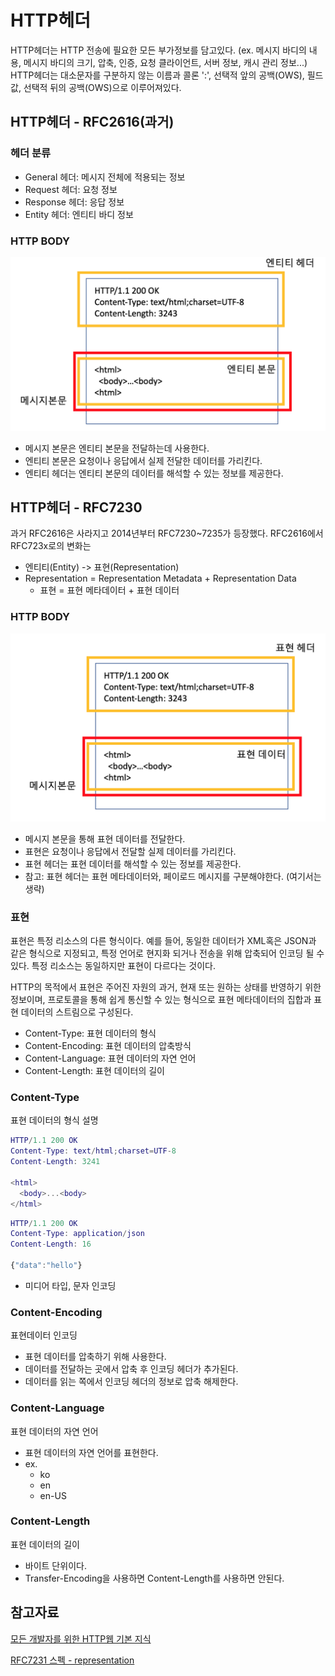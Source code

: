 # HTTP헤더

HTTP헤더는 HTTP 전송에 필요한 모든 부가정보를 담고있다. (ex. 메시지 바디의 내용, 메시지 바디의 크기, 압축, 인증, 요청 클라이언트, 서버 정보, 캐시 관리 정보...)
HTTP헤더는 대소문자를 구분하지 않는 이름과 콜론 ':', 선택적 앞의 공백(OWS), 필드 값, 선택적 뒤의 공백(OWS)으로 이루어져있다.

## HTTP헤더 - RFC2616(과거)
### 헤더 분류
- General 헤더: 메시지 전체에 적용되는 정보
- Request 헤더: 요청 정보
- Response 헤더: 응답 정보
- Entity 헤더: 엔티티 바디 정보

### HTTP BODY
![](/img/HTTP헤더.png)
- 메시지 본문은 엔티티 본문을 전달하는데 사용한다.
- 엔티티 본문은 요청이나 응답에서 실제 전달한 데이터를 가리킨다.
- 엔티티 헤더는 엔티티 본문의 데이터를 해석할 수 있는 정보를 제공한다.

## HTTP헤더 - RFC7230
과거 RFC2616은 사라지고 2014년부터 RFC7230~7235가 등장했다.
RFC2616에서 RFC723x로의 변화는 
- 엔티티(Entity) -> 표현(Representation)
- Representation = Representation Metadata + Representation Data
    - 표현 = 표현 메타데이터 + 표현 데이터

### HTTP BODY
![](/img/HTTP-RFC7230.png)
- 메시지 본문을 통해 표현 데이터를 전달한다.
- 표현은 요청이나 응답에서 전달할 실제 데이터를 가리킨다.
- 표현 헤더는 표현 데이터를 해석할 수 있는 정보를 제공한다.
- 참고: 표현 헤더는 표현 메타데이터와, 페이로드 메시지를 구분해야한다. (여기서는 생략)

### 표현
표현은 특정 리소스의 다른 형식이다. 예를 들어, 동일한 데이터가 XML혹은 JSON과 같은 형식으로 지정되고, 특정 언어로 현지화 되거나 전송을 위해 압축되어 인코딩 될 수 있다. 특정 리소스는 동일하지만 표현이 다르다는 것이다.

HTTP의 목적에서 표현은 주어진 자원의 과거, 현재 또는 원하는 상태를 반영하기 위한 정보이며, 프로토콜을 통해 쉽게 통신할 수 있는 형식으로 표현 메타데이터의 집합과 표현 데이터의 스트림으로 구성된다.

- Content-Type: 표현 데이터의 형식
- Content-Encoding: 표현 데이터의 압축방식
- Content-Language: 표현 데이터의 자연 언어
- Content-Length: 표현 데이터의 길이

### Content-Type
표현 데이터의 형식 설명
```m
HTTP/1.1 200 OK
Content-Type: text/html;charset=UTF-8
Content-Length: 3241

<html>
  <body>...<body>
</html>
```
```m
HTTP/1.1 200 OK
Content-Type: application/json
Content-Length: 16

{"data":"hello"}
```

- 미디어 타입, 문자 인코딩

### Content-Encoding
표현데이터 인코딩
- 표현 데이터를 압축하기 위해 사용한다.
- 데이터를 전달하는 곳에서 압축 후 인코딩 헤더가 추가된다.
- 데이터를 읽는 쪽에서 인코딩 헤더의 정보로 압축 해제한다.

### Content-Language
표현 데이터의 자연 언어
- 표현 데이터의 자연 언어를 표현한다.
- ex.
    - ko
    - en
    - en-US

### Content-Length
표현 데이터의 길이
- 바이트 단위이다.
- Transfer-Encoding을 사용하면 Content-Length를 사용하면 안된다.


## 참고자료
[모든 개발자를 위한 HTTP웹 기본 지식](https://www.inflearn.com/course/http-%EC%9B%B9-%EB%84%A4%ED%8A%B8%EC%9B%8C%ED%81%AC/dashboard)

[RFC7231 스펙 - representation](https://datatracker.ietf.org/doc/html/rfc7231#section-3)